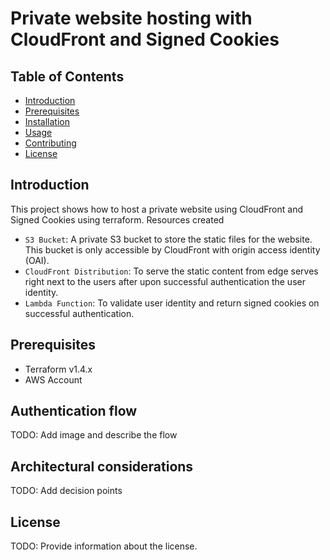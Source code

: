 # Private website hosting with CloudFront and Signed Cookies

## Table of Contents
- [Introduction](#introduction)
- [Prerequisites](#prerequisites)
- [Installation](#installation)
- [Usage](#usage)
- [Contributing](#contributing)
- [License](#license)

## Introduction
This project shows how to host a private website using CloudFront and Signed Cookies using terraform. Resources created
- `S3 Bucket`: A private S3 bucket to store the static files for the website. This bucket is only accessible by CloudFront with origin access identity (OAI).
- `CloudFront Distribution`: To serve the static content from edge serves right next to the users after upon successful authentication the user identity.
- `Lambda Function`: To validate user identity and return signed cookies on successful authentication.

## Prerequisites
- Terraform v1.4.x
- AWS Account

## Authentication flow
TODO: Add image and describe the flow

## Architectural considerations
TODO: Add decision points

## License
TODO: Provide information about the license.
